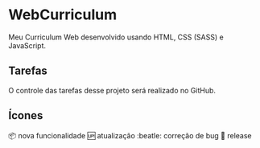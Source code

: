 # WebCurriculum
Meu Curriculum Web desenvolvido usando HTML, CSS (SASS) e JavaScript.

## Tarefas

O controle das tarefas desse projeto será realizado no GitHub.

## Ícones

:package: nova funcionalidade
:up: atualização
:beatle: correção de bug
:checkered_flag: release